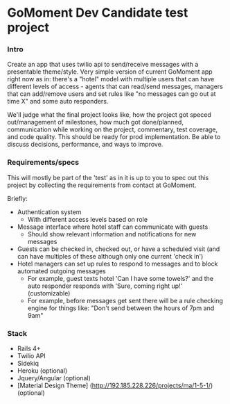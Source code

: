 # GoMoment Dev Candidate test project

### Intro

Create an app that uses twilio api to send/receive messages with a presentable theme/style. Very simple version of current GoMoment app right now as in: there's a "hotel" model with multiple users that can have different levels of access - agents that can read/send messages, managers that can add/remove users and set rules like "no messages can go out at time X" and some auto responders. 

We'll judge what the final project looks like, how the project got speced out/management of milestones, how much got done/planned, communication while working on the project, commentary, test coverage, and code quality. This should be ready for prod implementation. Be able to discuss decisions, performance, and ways to improve.

### Requirements/specs

This will mostly be part of the 'test' as in it is up to you to spec out this project by collecting the requirements from contact at GoMoment. 

Briefly:

- Authentication system
  - With different access levels based on role
- Message interface where hotel staff can communicate with guests
  - Should show relevant information and notifications for new messages 
- Guests can be checked in, checked out, or have a scheduled visit (and can have multiples of these although only one current 'check in')
- Hotel managers can set up rules to respond to messages and to block automated outgoing messages
  - For example, guest texts hotel 'Can I have some towels?' and the auto responder responds with 'Sure, coming right up!' (customizable)
  - For example, before messages get sent there will be a rule checking engine for things like: "Don't send between the hours of 7pm and 9am"

###  Stack

- Rails 4+
- Twilio API
- Sidekiq
- Heroku (optional)
- Jquery/Angular (optional)
- [Material Design Theme] (http://192.185.228.226/projects/ma/1-5-1/) (optional)

